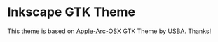 Inkscape GTK Theme
======

This theme is based on [Apple-Arc-OSX](https://github.com/USBA/Apple-Arc-OSX-theme) GTK Theme by [USBA](https://github.com/USBA). Thanks!
